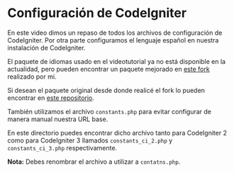 # Configuración de CodeIgniter

En este video dimos un repaso de todos los archivos de configuración de CodeIgniter. Por otra parte configuramos el lenguaje español en nuestra instalación de CodeIgniter.

El paquete de idiomas usado en el videotutorial ya no está disponible en la actualidad, pero pueden encontrar un paquete mejorado en [este fork](https://github.com/eborio/CodeIgniter-Spanish-Pack) realizado por mi.

Si desean el paquete original desde donde realicé el fork lo pueden encontrar en [este repositorio](https://github.com/rasec/CodeIgniter-Spanish-Pack).

También utilizamos el archivo `constants.php` para evitar configurar de manera manual nuestra URL base.

En este directorio puedes encontrar dicho archivo tanto para CodeIgniter 2 como para CodeIgniter 3 llamados `constants_ci_2.php` y `constants_ci_3.php` respectivamente.

**Nota:** Debes renombrar el archivo a utilizar a `contatns.php`.
